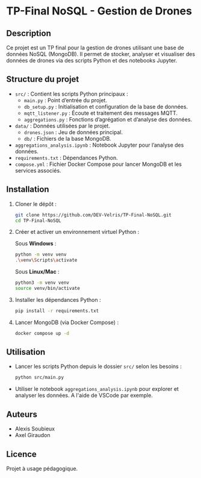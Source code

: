 # TP-Final NoSQL - Gestion de Drones

## Description

Ce projet est un TP final pour la gestion de drones utilisant une base de données NoSQL (MongoDB). Il permet de stocker, analyser et visualiser des données de drones via des scripts Python et des notebooks Jupyter.

## Structure du projet

- `src/` : Contient les scripts Python principaux :
  - `main.py` : Point d’entrée du projet.
  - `db_setup.py` : Initialisation et configuration de la base de données.
  - `mqtt_listener.py` : Écoute et traitement des messages MQTT.
  - `aggregations.py` : Fonctions d’agrégation et d’analyse des données.
- `data/` : Données utilisées par le projet.
  - `drones.json` : Jeu de données principal.
  - `db/` : Fichiers de la base MongoDB.
- `aggregations_analysis.ipynb` : Notebook Jupyter pour l’analyse des données.
- `requirements.txt` : Dépendances Python.
- `compose.yml` : Fichier Docker Compose pour lancer MongoDB et les services associés.

## Installation

1. Cloner le dépôt :

   ```sh
   git clone https://github.com/DEV-Velris/TP-Final-NoSQL.git
   cd TP-Final-NoSQL
   ```

2. Créer et activer un environnement virtuel Python :

   Sous **Windows** :

   ```sh
   python -m venv venv
   .\venv\Scripts\activate
   ```

   Sous **Linux/Mac** :

   ```sh
   python3 -m venv venv
   source venv/bin/activate
   ```

3. Installer les dépendances Python :

   ```sh
   pip install -r requirements.txt
   ```

4. Lancer MongoDB (via Docker Compose) :
   ```sh
   docker compose up -d
   ```

## Utilisation

- Lancer les scripts Python depuis le dossier `src/` selon les besoins :
  ```sh
  python src/main.py
  ```
- Utiliser le notebook `aggregations_analysis.ipynb` pour explorer et analyser les données. A l'aide de VSCode par exemple.

## Auteurs

- Alexis Soubieux
- Axel Giraudon

## Licence

Projet à usage pédagogique.
